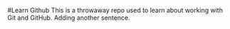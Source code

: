 #Learn Github
This is a throwaway repo used to learn about working with Git and GitHub.
Adding another sentence.
